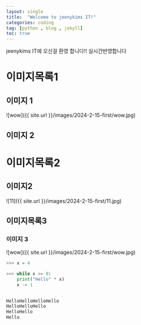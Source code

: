 ```yaml
---
layout: single
title:  "Welcome to jeenykims IT!"
categories: coding
tag: [python , blog , jekyll]
toc: true
---
```


jeenykims IT에 오신걸 환영 합니다!!
실시간반영합니다

# 이미지목록1


## 이미지 1

![wow]({{ site.url }}/images/2024-2-15-first/wow.jpg)

## 이미지 2


# 이미지목록2


## 이미지2

![11]({{ site.url }}/images/2024-2-15-first/11.jpg)



## 이미지목록3


### 이미지 3

![wow]({{ site.url }}/images/2024-2-15-first/wow.jpg)


```python
>>> x = 4

>>> while x >= 0:
	print("Hello" * x)
	x -= 1

	
HelloHelloHelloHello
HelloHelloHello
HelloHello
Hello
```